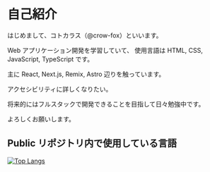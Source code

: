 # 自己紹介

はじめまして、コトカラス（@crow-fox）といいます。

Web アプリケーション開発を学習していて、
使用言語は HTML, CSS, JavaScript, TypeScript です。

主に React, Next.js, Remix, Astro 辺りを触っています。

アクセシビリティに詳しくなりたい。

将来的にはフルスタックで開発できることを目指して日々勉強中です。

よろしくお願いします。

## Public リポジトリ内で使用している言語

[![Top Langs](https://github-readme-stats.vercel.app/api/top-langs/?username=crow-fox&layout=compact&theme=radical)](https://github.com/crow-fox/github-readme-stats)

